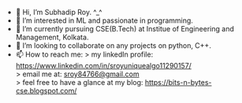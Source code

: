 - 👋 Hi, I’m Subhadip Roy. ^_^
- 👀 I’m interested in ML and passionate in programming.
- 🌱 I’m currently pursuing CSE(B.Tech) at Institue of Engineering and Management, Kolkata.
- 💞️ I’m looking to collaborate on any projects on python, C++.
- 📫 How to reach me: 
          > my linkedIn profile: https://www.linkedin.com/in/sroyuniquealgo11290157/   
          > email me at: sroy84766@gmail.com   
          > feel free to have a glance at my blog: https://bits-n-bytes-cse.blogspot.com/   

<!---
Subhadip11290157/Subhadip11290157 is a ✨ special ✨ repository because its `README.md` (this file) appears on your GitHub profile.
You can click the Preview link to take a look at your changes.
--->
